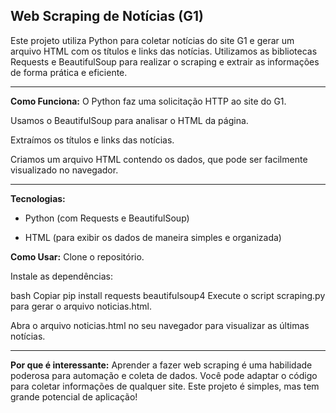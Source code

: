 ## Web Scraping de Notícias (G1)
Este projeto utiliza Python para coletar notícias do site G1 e gerar um arquivo HTML com os títulos e links das notícias. Utilizamos as bibliotecas Requests e BeautifulSoup para realizar o scraping e extrair as informações de forma prática e eficiente.

---

**Como Funciona:**
O Python faz uma solicitação HTTP ao site do G1.

Usamos o BeautifulSoup para analisar o HTML da página.

Extraímos os títulos e links das notícias.

Criamos um arquivo HTML contendo os dados, que pode ser facilmente visualizado no navegador.

---

**Tecnologias:**
* Python (com Requests e BeautifulSoup)

* HTML (para exibir os dados de maneira simples e organizada)

**Como Usar:**
Clone o repositório.

Instale as dependências:

bash
Copiar
pip install requests beautifulsoup4
Execute o script scraping.py para gerar o arquivo noticias.html.

Abra o arquivo noticias.html no seu navegador para visualizar as últimas notícias.

---

**Por que é interessante:**
Aprender a fazer web scraping é uma habilidade poderosa para automação e coleta de dados.
Você pode adaptar o código para coletar informações de qualquer site.
Este projeto é simples, mas tem grande potencial de aplicação!
